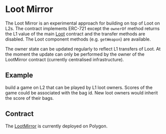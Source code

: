 # Loot Mirror

The Loot Mirror is an experimental approach for building on top of Loot on L2s. The contract implements ERC-721 except the `ownerOf` method returns the L1 value of the main [Loot](https://etherscan.io/token/0xff9c1b15b16263c61d017ee9f65c50e4ae0113d7#readContract) contract and the transfer methods are disabled. The Loot component methods (e.g. `getWeapon`) are available.

The owner state can be updated regularly to reflect L1 transfers of Loot. At the moment the update can only be performed by the owner of the LootMirror contract (currently centralised infrastructure).

## Example

build a game on L2 that can be played by L1 loot owners. Scores of the game could be associated with the bag id. New loot owners would inherit the score of their bags.

## Contract

The [LootMirror]("https://polygonscan.com/address/0xd09b6fbace8c284b2a6633c74163e2520f585acf#code") is currently deployed on Polygon.
